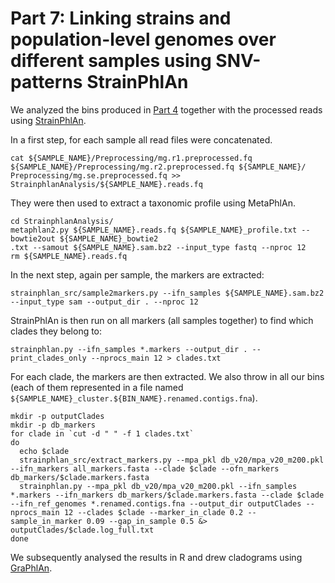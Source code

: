 # Part 7: Linking strains and population-level genomes over different samples using SNV-patterns StrainPhlAn

We analyzed the bins produced in [Part 4](binning.md) together with the processed reads using [StrainPhlAn](http://segatalab.cibio.unitn.it/tools/strainphlan/). 


In a first step, for each sample all read files were concatenated.

```
cat ${SAMPLE_NAME}/Preprocessing/mg.r1.preprocessed.fq ${SAMPLE_NAME}/Preprocessing/mg.r2.preprocessed.fq ${SAMPLE_NAME}/
Preprocessing/mg.se.preprocessed.fq >> StrainphlanAnalysis/${SAMPLE_NAME}.reads.fq
```
They were then used to extract a taxonomic profile using MetaPhlAn.

```
cd StrainphlanAnalysis/
metaphlan2.py ${SAMPLE_NAME}.reads.fq ${SAMPLE_NAME}_profile.txt --bowtie2out ${SAMPLE_NAME}_bowtie2
.txt --samout ${SAMPLE_NAME}.sam.bz2 --input_type fastq --nproc 12
rm ${SAMPLE_NAME}.reads.fq
```
In the next step, again per sample, the markers are extracted:

```
strainphlan_src/sample2markers.py --ifn_samples ${SAMPLE_NAME}.sam.bz2 --input_type sam --output_dir . --nproc 12
```

StrainPhlAn is then run on all markers (all samples together) to find which clades they belong to:

```
strainphlan.py --ifn_samples *.markers --output_dir . --print_clades_only --nprocs_main 12 > clades.txt
```

For each clade, the markers are then extracted. We also throw in all our bins (each of them represented in a file named `${SAMPLE_NAME}_cluster.${BIN_NAME}.renamed.contigs.fna`).

```
mkdir -p outputClades
mkdir -p db_markers
for clade in `cut -d " " -f 1 clades.txt`
do
  echo $clade
  strainphlan_src/extract_markers.py --mpa_pkl db_v20/mpa_v20_m200.pkl --ifn_markers all_markers.fasta --clade $clade --ofn_markers db_markers/$clade.markers.fasta 
  strainphlan.py --mpa_pkl db_v20/mpa_v20_m200.pkl --ifn_samples *.markers --ifn_markers db_markers/$clade.markers.fasta --clade $clade --ifn_ref_genomes *.renamed.contigs.fna --output_dir outputClades --nprocs_main 12 --clades $clade --marker_in_clade 0.2 --sample_in_marker 0.09 --gap_in_sample 0.5 &> outputClades/$clade.log_full.txt
done
```


We subsequently analysed the results in R and drew cladograms using [GraPhlAn](https://huttenhower.sph.harvard.edu/graphlan).



